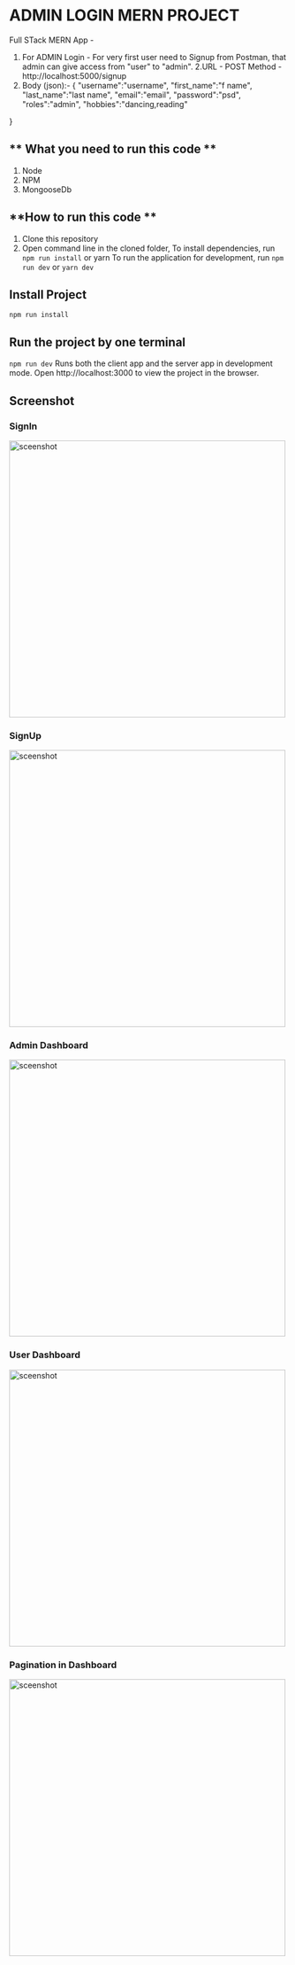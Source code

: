 # ADMIN LOGIN MERN PROJECT

Full STack MERN App -

1. For ADMIN Login - For very first user need to Signup from Postman, that admin can give access from "user" to "admin".
2.URL - POST Method - http://localhost:5000/signup 
3. Body (json):-
   {
   "username":"username",
   "first_name":"f name",
   "last_name":"last name",
   "email":"email",
   "password":"psd",
   "roles":"admin",
   "hobbies":"dancing,reading"

}

## ** What you need to run this code **

1. Node
2. NPM
3. MongooseDb

## **How to run this code **

1. Clone this repository
2. Open command line in the cloned folder,
   To install dependencies, run `npm run install` or yarn
   To run the application for development, run `npm run dev` or `yarn dev`

## Install Project

`npm run install`

## Run the project by one terminal

`npm run dev`
Runs both the client app and the server app in development mode. Open http://localhost:3000 to view the project in the browser.

## Screenshot

### SignIn

<img width="500" alt="sceenshot" src="https://user-images.githubusercontent.com/52029072/113438918-30d6d680-9407-11eb-97e5-e82024555c84.png">

### SignUp

<img width="500" alt="sceenshot" src="https://user-images.githubusercontent.com/52029072/113439047-64196580-9407-11eb-9229-18bb02398fd4.png">

### Admin Dashboard

<img width="500" alt="sceenshot" src="https://user-images.githubusercontent.com/52029072/113439134-8f03b980-9407-11eb-9c0b-7aa5f743ad93.png">

### User Dashboard

<img width="500" alt="sceenshot" src="https://user-images.githubusercontent.com/52029072/113439171-a2af2000-9407-11eb-95b8-94b32002c2fa.png">

### Pagination in Dashboard

<img width="500" alt="sceenshot" src="https://user-images.githubusercontent.com/52029072/113439193-b0fd3c00-9407-11eb-91e4-c0f2e29d1ae0.png">
